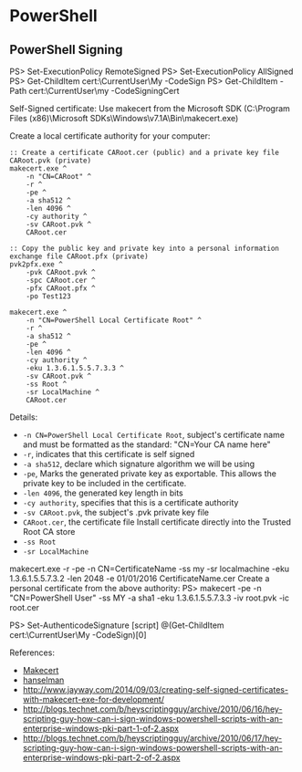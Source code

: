 PowerShell
==========

PowerShell Signing
------------------

PS> Set-ExecutionPolicy RemoteSigned
PS> Set-ExecutionPolicy AllSigned
PS> Get-ChildItem cert:\CurrentUser\My -CodeSign
PS> Get-ChildItem -Path cert:\CurrentUser\my -CodeSigningCert

Self-Signed certificate:
Use makecert from the Microsoft SDK (C:\Program Files (x86)\Microsoft SDKs\Windows\v7.1A\Bin\makecert.exe)

Create a local certificate authority for your computer:
```
:: Create a certificate CARoot.cer (public) and a private key file CARoot.pvk (private)
makecert.exe ^
    -n "CN=CARoot" ^
    -r ^
    -pe ^
    -a sha512 ^
    -len 4096 ^
    -cy authority ^
    -sv CARoot.pvk ^
    CARoot.cer

:: Copy the public key and private key into a personal information exchange file CARoot.pfx (private)
pvk2pfx.exe ^
    -pvk CARoot.pvk ^
    -spc CARoot.cer ^
    -pfx CARoot.pfx ^
    -po Test123

makecert.exe ^
    -n "CN=PowerShell Local Certificate Root" ^
    -r ^
    -a sha512 ^
    -pe ^
    -len 4096 ^
    -cy authority ^
    -eku 1.3.6.1.5.5.7.3.3 ^
    -sv CARoot.pvk ^
    -ss Root ^
    -sr LocalMachine ^
    CARoot.cer
```
Details:
- `-n CN=PowerShell Local Certificate Root`, subject's certificate name
  and must be formatted as the standard: "CN=Your CA name here"
- `-r`, indicates that this certificate is self signed
- `-a sha512`, declare which signature algorithm we will be using
- `-pe`, Marks the generated private key as exportable. This allows the private key to be included in the certificate.
- `-len 4096`, the generated key length in bits
- `-cy authority`, specifies that this is a certificate authority
- `-sv CARoot.pvk`, the subject's .pvk private key file
- `CARoot.cer`, the certificate file
Install certificate directly into the Trusted Root CA store
- `-ss Root`
- `-sr LocalMachine`

makecert.exe -r -pe -n CN=CertificateName -ss my -sr localmachine -eku 1.3.6.1.5.5.7.3.2 -len 2048 -e 01/01/2016 CertificateName.cer
Create a personal certificate from the above authority:
PS> makecert -pe -n "CN=PowerShell User" -ss MY -a sha1 -eku 1.3.6.1.5.5.7.3.3 -iv root.pvk -ic root.cer

PS> Set-AuthenticodeSignature [script] @(Get-ChildItem cert:\CurrentUser\My -CodeSign)[0]

References:
- [Makecert](http://msdn.microsoft.com/en-us/library/bfsktky3%28v=vs.110%29.aspx)
- [hanselman](http://www.hanselman.com/blog/SigningPowerShellScripts.aspx)
- http://www.jayway.com/2014/09/03/creating-self-signed-certificates-with-makecert-exe-for-development/
- http://blogs.technet.com/b/heyscriptingguy/archive/2010/06/16/hey-scripting-guy-how-can-i-sign-windows-powershell-scripts-with-an-enterprise-windows-pki-part-1-of-2.aspx
- http://blogs.technet.com/b/heyscriptingguy/archive/2010/06/17/hey-scripting-guy-how-can-i-sign-windows-powershell-scripts-with-an-enterprise-windows-pki-part-2-of-2.aspx

